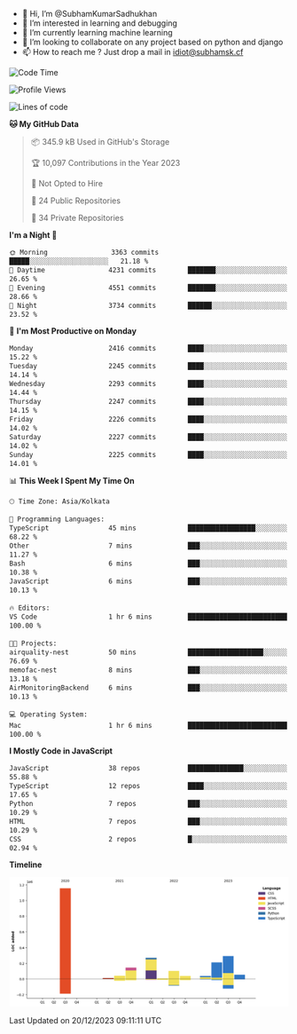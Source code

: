 - 👋 Hi, I’m @SubhamKumarSadhukhan
- 👀 I’m interested in learning and debugging
- 🌱 I’m currently learning machine learning
- 💞️ I’m looking to collaborate on any project based on python and django
- 📫 How to reach me ?
      Just drop a mail in idiot@subhamsk.cf

<!---
SubhamKumarSadhukhan/SubhamKumarSadhukhan is a ✨ special ✨ repository because its `README.md` (this file) appears on your GitHub profile.
You can click the Preview link to take a look at your changes.
--->


<!--START_SECTION:waka-->
![Code Time](http://img.shields.io/badge/Code%20Time-1%2C762%20hrs%2045%20mins-blue)

![Profile Views](http://img.shields.io/badge/Profile%20Views-0-blue)

![Lines of code](https://img.shields.io/badge/From%20Hello%20World%20I%27ve%20Written-2.4%20million%20lines%20of%20code-blue)

**🐱 My GitHub Data** 

> 📦 345.9 kB Used in GitHub's Storage 
 > 
> 🏆 10,097 Contributions in the Year 2023
 > 
> 🚫 Not Opted to Hire
 > 
> 📜 24 Public Repositories 
 > 
> 🔑 34 Private Repositories 
 > 
**I'm a Night 🦉** 

```text
🌞 Morning                3363 commits        █████░░░░░░░░░░░░░░░░░░░░   21.18 % 
🌆 Daytime                4231 commits        ███████░░░░░░░░░░░░░░░░░░   26.65 % 
🌃 Evening                4551 commits        ███████░░░░░░░░░░░░░░░░░░   28.66 % 
🌙 Night                  3734 commits        ██████░░░░░░░░░░░░░░░░░░░   23.52 % 
```
📅 **I'm Most Productive on Monday** 

```text
Monday                   2416 commits        ████░░░░░░░░░░░░░░░░░░░░░   15.22 % 
Tuesday                  2245 commits        ████░░░░░░░░░░░░░░░░░░░░░   14.14 % 
Wednesday                2293 commits        ████░░░░░░░░░░░░░░░░░░░░░   14.44 % 
Thursday                 2247 commits        ████░░░░░░░░░░░░░░░░░░░░░   14.15 % 
Friday                   2226 commits        ████░░░░░░░░░░░░░░░░░░░░░   14.02 % 
Saturday                 2227 commits        ████░░░░░░░░░░░░░░░░░░░░░   14.02 % 
Sunday                   2225 commits        ████░░░░░░░░░░░░░░░░░░░░░   14.01 % 
```


📊 **This Week I Spent My Time On** 

```text
🕑︎ Time Zone: Asia/Kolkata

💬 Programming Languages: 
TypeScript               45 mins             █████████████████░░░░░░░░   68.22 % 
Other                    7 mins              ███░░░░░░░░░░░░░░░░░░░░░░   11.27 % 
Bash                     6 mins              ███░░░░░░░░░░░░░░░░░░░░░░   10.38 % 
JavaScript               6 mins              ███░░░░░░░░░░░░░░░░░░░░░░   10.13 % 

🔥 Editors: 
VS Code                  1 hr 6 mins         █████████████████████████   100.00 % 

🐱‍💻 Projects: 
airquality-nest          50 mins             ███████████████████░░░░░░   76.69 % 
memofac-nest             8 mins              ███░░░░░░░░░░░░░░░░░░░░░░   13.18 % 
AirMonitoringBackend     6 mins              ███░░░░░░░░░░░░░░░░░░░░░░   10.13 % 

💻 Operating System: 
Mac                      1 hr 6 mins         █████████████████████████   100.00 % 
```

**I Mostly Code in JavaScript** 

```text
JavaScript               38 repos            ██████████████░░░░░░░░░░░   55.88 % 
TypeScript               12 repos            ████░░░░░░░░░░░░░░░░░░░░░   17.65 % 
Python                   7 repos             ███░░░░░░░░░░░░░░░░░░░░░░   10.29 % 
HTML                     7 repos             ███░░░░░░░░░░░░░░░░░░░░░░   10.29 % 
CSS                      2 repos             █░░░░░░░░░░░░░░░░░░░░░░░░   02.94 % 
```



**Timeline**

![Lines of Code chart](https://raw.githubusercontent.com/SubhamKumarSadhukhan/SubhamKumarSadhukhan/main/assets/bar_graph.png)


 Last Updated on 20/12/2023 09:11:11 UTC
<!--END_SECTION:waka-->
